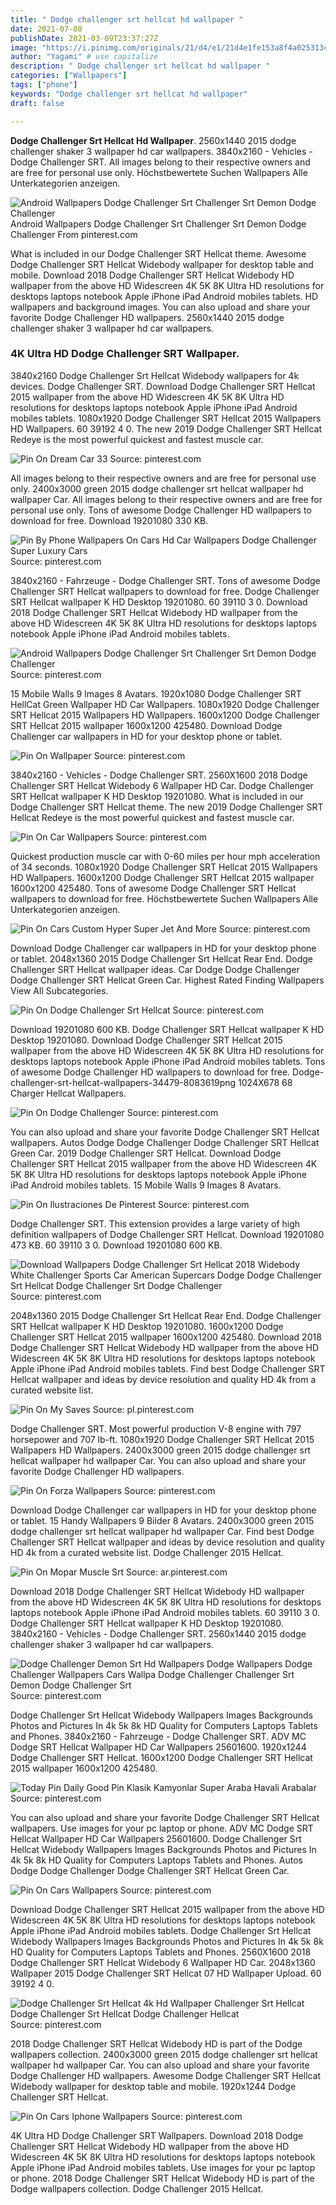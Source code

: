 ```yaml
---
title: " Dodge challenger srt hellcat hd wallpaper "
date: 2021-07-08
publishDate: 2021-03-09T23:37:27Z
image: "https://i.pinimg.com/originals/21/d4/e1/21d4e1fe153a8f4a025313c03353de62.jpg"
author: "Yagami" # use capitalize
description: " Dodge challenger srt hellcat hd wallpaper "
categories: ["Wallpapers"]
tags: ["phone"]
keywords: "Dodge challenger srt hellcat hd wallpaper"
draft: false

---
```



**Dodge Challenger Srt Hellcat Hd Wallpaper**. 2560x1440 2015 dodge challenger shaker 3 wallpaper hd car wallpapers. 3840x2160 - Vehicles - Dodge Challenger SRT. All images belong to their respective owners and are free for personal use only. Höchstbewertete Suchen Wallpapers Alle Unterkategorien anzeigen.

![Android Wallpapers Dodge Challenger Srt Challenger Srt Demon Dodge Challenger](https://i.pinimg.com/originals/8f/7c/ac/8f7cacdf97c008e1df0a8ea6ddecf33f.webp "Android Wallpapers Dodge Challenger Srt Challenger Srt Demon Dodge Challenger")
Android Wallpapers Dodge Challenger Srt Challenger Srt Demon Dodge Challenger From pinterest.com


What is included in our Dodge Challenger SRT Hellcat theme. Awesome Dodge Challenger SRT Hellcat Widebody wallpaper for desktop table and mobile. Download 2018 Dodge Challenger SRT Hellcat Widebody HD wallpaper from the above HD Widescreen 4K 5K 8K Ultra HD resolutions for desktops laptops notebook Apple iPhone iPad Android mobiles tablets. HD wallpapers and background images. You can also upload and share your favorite Dodge Challenger HD wallpapers. 2560x1440 2015 dodge challenger shaker 3 wallpaper hd car wallpapers.

### 4K Ultra HD Dodge Challenger SRT Wallpaper.

3840x2160 Dodge Challenger Srt Hellcat Widebody wallpapers for 4k devices. Dodge Challenger SRT. Download Dodge Challenger SRT Hellcat 2015 wallpaper from the above HD Widescreen 4K 5K 8K Ultra HD resolutions for desktops laptops notebook Apple iPhone iPad Android mobiles tablets. 1080x1920 Dodge Challenger SRT Hellcat 2015 Wallpapers HD Wallpapers. 60 39192 4 0. The new 2019 Dodge Challenger SRT Hellcat Redeye is the most powerful quickest and fastest muscle car.


![Pin On Dream Car 33](https://i.pinimg.com/originals/49/b9/6c/49b96cd8d07b5585b6eda6980eaea66a.jpg "Pin On Dream Car 33")
Source: pinterest.com

All images belong to their respective owners and are free for personal use only. 2400x3000 green 2015 dodge challenger srt hellcat wallpaper hd wallpaper Car. All images belong to their respective owners and are free for personal use only. Tons of awesome Dodge Challenger HD wallpapers to download for free. Download 19201080 330 KB.

![Pin By Phone Wallpapers On Cars Hd Car Wallpapers Dodge Challenger Super Luxury Cars](https://i.pinimg.com/originals/c7/3c/5b/c73c5b5dd2f8afb4dbd7af23491a642a.jpg "Pin By Phone Wallpapers On Cars Hd Car Wallpapers Dodge Challenger Super Luxury Cars")
Source: pinterest.com

3840x2160 - Fahrzeuge - Dodge Challenger SRT. Tons of awesome Dodge Challenger SRT Hellcat wallpapers to download for free. Dodge Challenger SRT Hellcat wallpaper K HD Desktop 19201080. 60 39110 3 0. Download 2018 Dodge Challenger SRT Hellcat Widebody HD wallpaper from the above HD Widescreen 4K 5K 8K Ultra HD resolutions for desktops laptops notebook Apple iPhone iPad Android mobiles tablets.

![Android Wallpapers Dodge Challenger Srt Challenger Srt Demon Dodge Challenger](https://i.pinimg.com/originals/8f/7c/ac/8f7cacdf97c008e1df0a8ea6ddecf33f.webp "Android Wallpapers Dodge Challenger Srt Challenger Srt Demon Dodge Challenger")
Source: pinterest.com

15 Mobile Walls 9 Images 8 Avatars. 1920x1080 Dodge Challenger SRT HellCat Green Wallpaper HD Car Wallpapers. 1080x1920 Dodge Challenger SRT Hellcat 2015 Wallpapers HD Wallpapers. 1600x1200 Dodge Challenger SRT Hellcat 2015 wallpaper 1600x1200 425480. Download Dodge Challenger car wallpapers in HD for your desktop phone or tablet.

![Pin On Wallpaper](https://i.pinimg.com/originals/dc/84/bf/dc84bf31b1e00ea39d2e03c0657fc723.jpg "Pin On Wallpaper")
Source: pinterest.com

3840x2160 - Vehicles - Dodge Challenger SRT. 2560X1600 2018 Dodge Challenger SRT Hellcat Widebody 6 Wallpaper HD Car. Dodge Challenger SRT Hellcat wallpaper K HD Desktop 19201080. What is included in our Dodge Challenger SRT Hellcat theme. The new 2019 Dodge Challenger SRT Hellcat Redeye is the most powerful quickest and fastest muscle car.

![Pin On Car Wallpapers](https://i.pinimg.com/474x/08/fa/7f/08fa7f5c3c3897744b0ac519e11df84e.jpg "Pin On Car Wallpapers")
Source: pinterest.com

Quickest production muscle car with 0-60 miles per hour mph acceleration of 34 seconds. 1080x1920 Dodge Challenger SRT Hellcat 2015 Wallpapers HD Wallpapers. 1600x1200 Dodge Challenger SRT Hellcat 2015 wallpaper 1600x1200 425480. Tons of awesome Dodge Challenger SRT Hellcat wallpapers to download for free. Höchstbewertete Suchen Wallpapers Alle Unterkategorien anzeigen.

![Pin On Cars Custom Hyper Super Jet And More](https://i.pinimg.com/originals/b1/14/32/b114322c48daf526bc080d1753bb0158.jpg "Pin On Cars Custom Hyper Super Jet And More")
Source: pinterest.com

Download Dodge Challenger car wallpapers in HD for your desktop phone or tablet. 2048x1360 2015 Dodge Challenger Srt Hellcat Rear End. Dodge Challenger SRT Hellcat wallpaper ideas. Car Dodge Dodge Challenger Dodge Challenger SRT Hellcat Green Car. Highest Rated Finding Wallpapers View All Subcategories.

![Pin On Dodge Challenger Srt Hellcat](https://i.pinimg.com/474x/1a/99/84/1a9984078586c5397dd67d2a75cca8ed.jpg "Pin On Dodge Challenger Srt Hellcat")
Source: pinterest.com

Download 19201080 600 KB. Dodge Challenger SRT Hellcat wallpaper K HD Desktop 19201080. Download Dodge Challenger SRT Hellcat 2015 wallpaper from the above HD Widescreen 4K 5K 8K Ultra HD resolutions for desktops laptops notebook Apple iPhone iPad Android mobiles tablets. Tons of awesome Dodge Challenger HD wallpapers to download for free. Dodge-challenger-srt-hellcat-wallpapers-34479-8083619png 1024X678 68 Charger Hellcat Wallpapers.

![Pin On Dodge Challenger](https://i.pinimg.com/originals/4a/b1/45/4ab1450bc2646bc24e7943f16233373e.jpg "Pin On Dodge Challenger")
Source: pinterest.com

You can also upload and share your favorite Dodge Challenger SRT Hellcat wallpapers. Autos Dodge Dodge Challenger Dodge Challenger SRT Hellcat Green Car. 2019 Dodge Challenger SRT Hellcat. Download Dodge Challenger SRT Hellcat 2015 wallpaper from the above HD Widescreen 4K 5K 8K Ultra HD resolutions for desktops laptops notebook Apple iPhone iPad Android mobiles tablets. 15 Mobile Walls 9 Images 8 Avatars.

![Pin On Ilustraciones De Pinterest](https://i.pinimg.com/originals/d0/28/3a/d0283a9427dbe2461928d5305b6c63d7.jpg "Pin On Ilustraciones De Pinterest")
Source: pinterest.com

Dodge Challenger SRT. This extension provides a large variety of high definition wallpapers of Dodge Challenger SRT Hellcat. Download 19201080 473 KB. 60 39110 3 0. Download 19201080 600 KB.

![Download Wallpapers Dodge Challenger Srt Hellcat 2018 Widebody White Challenger Sports Car American Supercars Dodge Dodge Challenger Srt Hellcat Dodge Challenger Srt Dodge Challenger](https://i.pinimg.com/originals/74/a9/a4/74a9a4ec69798d72e28986692aa1cad3.png "Download Wallpapers Dodge Challenger Srt Hellcat 2018 Widebody White Challenger Sports Car American Supercars Dodge Dodge Challenger Srt Hellcat Dodge Challenger Srt Dodge Challenger")
Source: pinterest.com

2048x1360 2015 Dodge Challenger Srt Hellcat Rear End. Dodge Challenger SRT Hellcat wallpaper K HD Desktop 19201080. 1600x1200 Dodge Challenger SRT Hellcat 2015 wallpaper 1600x1200 425480. Download 2018 Dodge Challenger SRT Hellcat Widebody HD wallpaper from the above HD Widescreen 4K 5K 8K Ultra HD resolutions for desktops laptops notebook Apple iPhone iPad Android mobiles tablets. Find best Dodge Challenger SRT Hellcat wallpaper and ideas by device resolution and quality HD 4k from a curated website list.

![Pin On My Saves](https://i.pinimg.com/originals/93/1c/33/931c33ee0f09df4fa54404175ef632ed.jpg "Pin On My Saves")
Source: pl.pinterest.com

Dodge Challenger SRT. Most powerful production V-8 engine with 797 horsepower and 707 lb-ft. 1080x1920 Dodge Challenger SRT Hellcat 2015 Wallpapers HD Wallpapers. 2400x3000 green 2015 dodge challenger srt hellcat wallpaper hd wallpaper Car. You can also upload and share your favorite Dodge Challenger HD wallpapers.

![Pin On Forza Wallpapers](https://i.pinimg.com/originals/72/12/8e/72128e673235814647af4aeabf229baf.jpg "Pin On Forza Wallpapers")
Source: pinterest.com

Download Dodge Challenger car wallpapers in HD for your desktop phone or tablet. 15 Handy Wallpapers 9 Bilder 8 Avatars. 2400x3000 green 2015 dodge challenger srt hellcat wallpaper hd wallpaper Car. Find best Dodge Challenger SRT Hellcat wallpaper and ideas by device resolution and quality HD 4k from a curated website list. Dodge Challenger 2015 Hellcat.

![Pin On Mopar Muscle Srt](https://i.pinimg.com/originals/9c/c7/1d/9cc71dc7de44c2699c6233ebd6160f5c.jpg "Pin On Mopar Muscle Srt")
Source: ar.pinterest.com

Download 2018 Dodge Challenger SRT Hellcat Widebody HD wallpaper from the above HD Widescreen 4K 5K 8K Ultra HD resolutions for desktops laptops notebook Apple iPhone iPad Android mobiles tablets. 60 39110 3 0. Dodge Challenger SRT Hellcat wallpaper K HD Desktop 19201080. 3840x2160 - Vehicles - Dodge Challenger SRT. 2560x1440 2015 dodge challenger shaker 3 wallpaper hd car wallpapers.

![Dodge Challenger Demon Srt Hd Wallpapers Dodge Wallpapers Dodge Challenger Wallpapers Cars Wallpa Dodge Challenger Challenger Srt Demon Dodge Challenger Srt](https://i.pinimg.com/originals/6d/ff/1f/6dff1f1cc66371111e9ca26c13e5380c.jpg "Dodge Challenger Demon Srt Hd Wallpapers Dodge Wallpapers Dodge Challenger Wallpapers Cars Wallpa Dodge Challenger Challenger Srt Demon Dodge Challenger Srt")
Source: pinterest.com

Dodge Challenger Srt Hellcat Widebody Wallpapers Images Backgrounds Photos and Pictures In 4k 5k 8k HD Quality for Computers Laptops Tablets and Phones. 3840x2160 - Fahrzeuge - Dodge Challenger SRT. ADV MC Dodge SRT Hellcat Wallpaper HD Car Wallpapers 25601600. 1920x1244 Dodge Challenger SRT Hellcat. 1600x1200 Dodge Challenger SRT Hellcat 2015 wallpaper 1600x1200 425480.

![Today Pin Daily Good Pin Klasik Kamyonlar Super Araba Havali Arabalar](https://i.pinimg.com/564x/23/73/31/237331b166d5af16d1be5244317886bf.jpg "Today Pin Daily Good Pin Klasik Kamyonlar Super Araba Havali Arabalar")
Source: pinterest.com

You can also upload and share your favorite Dodge Challenger SRT Hellcat wallpapers. Use images for your pc laptop or phone. ADV MC Dodge SRT Hellcat Wallpaper HD Car Wallpapers 25601600. Dodge Challenger Srt Hellcat Widebody Wallpapers Images Backgrounds Photos and Pictures In 4k 5k 8k HD Quality for Computers Laptops Tablets and Phones. Autos Dodge Dodge Challenger Dodge Challenger SRT Hellcat Green Car.

![Pin On Cars Wallpapers](https://i.pinimg.com/originals/6a/e8/23/6ae823c569da48800e4c4c109f2f3ba2.jpg "Pin On Cars Wallpapers")
Source: pinterest.com

Download Dodge Challenger SRT Hellcat 2015 wallpaper from the above HD Widescreen 4K 5K 8K Ultra HD resolutions for desktops laptops notebook Apple iPhone iPad Android mobiles tablets. Dodge Challenger Srt Hellcat Widebody Wallpapers Images Backgrounds Photos and Pictures In 4k 5k 8k HD Quality for Computers Laptops Tablets and Phones. 2560X1600 2018 Dodge Challenger SRT Hellcat Widebody 6 Wallpaper HD Car. 2048x1360 Wallpaper 2015 Dodge Challenger SRT Hellcat 07 HD Wallpaper Upload. 60 39192 4 0.

![Dodge Challenger Srt Hellcat 4k Hd Wallpaper Challenger Srt Hellcat Dodge Challenger Srt Hellcat Dodge Challenger Hellcat](https://i.pinimg.com/originals/f4/c3/40/f4c340e6532c0f47af87169857d345e2.jpg "Dodge Challenger Srt Hellcat 4k Hd Wallpaper Challenger Srt Hellcat Dodge Challenger Srt Hellcat Dodge Challenger Hellcat")
Source: pinterest.com

2018 Dodge Challenger SRT Hellcat Widebody HD is part of the Dodge wallpapers collection. 2400x3000 green 2015 dodge challenger srt hellcat wallpaper hd wallpaper Car. You can also upload and share your favorite Dodge Challenger HD wallpapers. Awesome Dodge Challenger SRT Hellcat Widebody wallpaper for desktop table and mobile. 1920x1244 Dodge Challenger SRT Hellcat.

![Pin On Cars Iphone Wallpapers](https://i.pinimg.com/originals/21/d4/e1/21d4e1fe153a8f4a025313c03353de62.jpg "Pin On Cars Iphone Wallpapers")
Source: pinterest.com

4K Ultra HD Dodge Challenger SRT Wallpapers. Download 2018 Dodge Challenger SRT Hellcat Widebody HD wallpaper from the above HD Widescreen 4K 5K 8K Ultra HD resolutions for desktops laptops notebook Apple iPhone iPad Android mobiles tablets. Use images for your pc laptop or phone. 2018 Dodge Challenger SRT Hellcat Widebody HD is part of the Dodge wallpapers collection. Dodge Challenger 2015 Hellcat.

